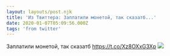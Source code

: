 ```yaml
---
layout: layouts/post.njk
title: 'Из Твиттера: Заплатили монетой, так сказатб...'
date: 2020-01-07T05:09:56.000Z
tags: 'from twitter'
---
```



Заплатили монетой, так сказатб https://t.co/Xz8OXxG3Xp
  <img src="https://pbs.twimg.com/media/ENp28KQWkAAI3_L.jpg" />
